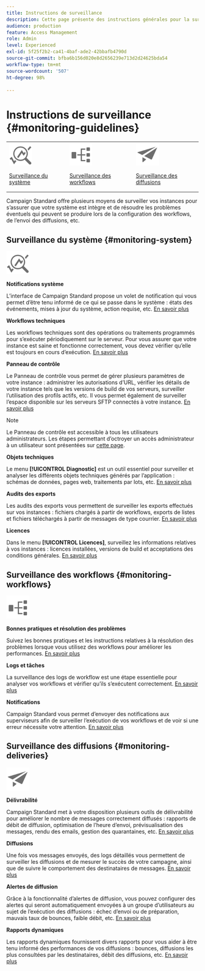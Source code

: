 ```yaml
---
title: Instructions de surveillance
description: Cette page présente des instructions générales pour la surveillance des Campaign Standards
audience: production
feature: Access Management
role: Admin
level: Experienced
exl-id: 5f25f2b2-ca41-4baf-ade2-42bbafb4790d
source-git-commit: bfba6b156d020e8d2656239e713d2d24625bda54
workflow-type: tm+mt
source-wordcount: '507'
ht-degree: 98%

---
```


# Instructions de surveillance {#monitoring-guidelines}

<table>
<tr><td><img src="assets/do-not-localize/icon_system.svg" width="60px"><p><a href="#monitoring-system">Surveillance du système</a></p></td>
<td><img src="assets/do-not-localize/icon_workflows.svg" width="60px"><p><a href="#moniroting-workflows">Surveillance des workflows</a></p></td>
<td><img src="assets/do-not-localize/icon_send.svg" width="60px"><p><a href="#monitoring-deliveries">Surveillance des diffusions</a></p></td></tr>
</table>

Campaign Standard offre plusieurs moyens de surveiller vos instances pour s’assurer que votre système est intègre et de résoudre les problèmes éventuels qui peuvent se produire lors de la configuration des workflows, de l’envoi des diffusions, etc.

## Surveillance du système {#monitoring-system}

<img src="assets/do-not-localize/icon_system.svg" width="60px">

**Notifications système**

L’interface de Campaign Standard propose un volet de notification qui vous permet d’être tenu informé de ce qui se passe dans le système : états des événements, mises à jour du système, action requise, etc. [En savoir plus](../../start/using/interface-description.md#top-bar)


**Workflows techniques**

Les workflows techniques sont des opérations ou traitements programmés pour s’exécuter périodiquement sur le serveur. Pour vous assurer que votre instance est saine et fonctionne correctement, vous devez vérifier qu’elle est toujours en cours d’exécution. [En savoir plus](../../administration/using/technical-workflows.md)

**Panneau de contrôle**

Le Panneau de contrôle vous permet de gérer plusieurs paramètres de votre instance : administrer les autorisations d’URL, vérifier les détails de votre instance tels que les versions de build de vos serveurs, surveiller l’utilisation des profils actifs, etc. Il vous permet également de surveiller l’espace disponible sur les serveurs SFTP connectés à votre instance. [En savoir plus](https://experienceleague.adobe.com/docs/control-panel/using/control-panel-home.html?lang=fr)

>[!NOTE]
>
>Le Panneau de contrôle est accessible à tous les utilisateurs administrateurs. Les étapes permettant d’octroyer un accès administrateur à un utilisateur sont présentées sur [cette page](https://experienceleague.adobe.com/docs/control-panel/using/discover-control-panel/managing-permissions.html?lang=fr#discover-control-panel).

**Objets techniques**

Le menu **[!UICONTROL Diagnostic]** est un outil essentiel pour surveiller et analyser les différents objets techniques générés par l’application : schémas de données, pages web, traitements par lots, etc. [En savoir plus](../../developing/using/monitoring-data-model-changes.md)

**Audits des exports**

Les audits des exports vous permettent de surveiller les exports effectués sur vos instances : fichiers chargés à partir de workflows, exports de listes et fichiers téléchargés à partir de messages de type courrier.
[En savoir plus](../../administration/using/auditing-export-logs.md)

**Licences**

Dans le menu **[!UICONTROL Licences]**, surveillez les informations relatives à vos instances : licences installées, versions de build et acceptations des conditions générales.
[En savoir plus](../../administration/using/licenses.md)

## Surveillance des workflows {#monitoring-workflows}

<img src="assets/do-not-localize/icon_workflows.svg" width="60px">

**Bonnes pratiques et résolution des problèmes**

Suivez les bonnes pratiques et les instructions relatives à la résolution des problèmes lorsque vous utilisez des workflows pour améliorer les performances.
[En savoir plus](../../automating/using/best-practices-workflows.md)

**Logs et tâches**

La surveillance des logs de workflow est une étape essentielle pour analyser vos workflows et vérifier qu’ils s’exécutent correctement.
[En savoir plus](../../automating/using/monitoring-workflow-execution.md#workflow-log-and-tasks)

**Notifications**

Campaign Standard vous permet d’envoyer des notifications aux superviseurs afin de surveiller l’exécution de vos workflows et de voir si une erreur nécessite votre attention.
[En savoir plus](../../automating/using/monitoring-workflow-execution.md#error-management)

## Surveillance des diffusions {#monitoring-deliveries}

<img src="assets/do-not-localize/icon_send.svg" width="60px">

**Délivrabilité**

Campaign Standard met à votre disposition plusieurs outils de délivrabilité pour améliorer le nombre de messages correctement diffusés : rapports de débit de diffusion, optimisation de l’heure d’envoi, prévisualisation des messages, rendu des emails, gestion des quarantaines, etc.
[En savoir plus](../../sending/using/about-deliverability.md)

**Diffusions**

Une fois vos messages envoyés, des logs détaillés vous permettent de surveiller les diffusions et de mesurer le succès de votre campagne, ainsi que de suivre le comportement des destinataires de messages.
[En savoir plus](../../sending/using/monitoring-a-delivery.md)

**Alertes de diffusion**

Grâce à la fonctionnalité d’alertes de diffusion, vous pouvez configurer des alertes qui seront automatiquement envoyées à un groupe d’utilisateurs au sujet de l’exécution des diffusions : échec d’envoi ou de préparation, mauvais taux de bounces, faible débit, etc.
[En savoir plus](../../sending/using/receiving-alerts-when-failures-happen.md)

**Rapports dynamiques**

Les rapports dynamiques fournissent divers rapports pour vous aider à être tenu informé des performances de vos diffusions : bounces, diffusions les plus consultées par les destinataires, débit des diffusions, etc.
[En savoir plus](../../reporting/using/about-dynamic-reports.md)
